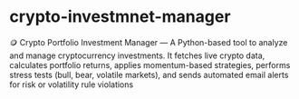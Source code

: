 # crypto-investmnet-manager
🪙 Crypto Portfolio Investment Manager — A Python-based tool to analyze and manage cryptocurrency investments. It fetches live crypto data, calculates portfolio returns, applies momentum-based strategies, performs stress tests (bull, bear, volatile markets), and sends automated email alerts for risk or volatility rule violations
